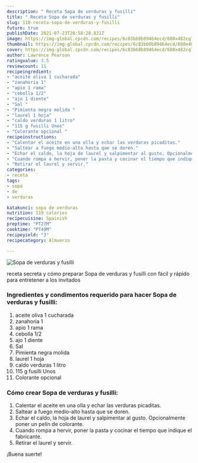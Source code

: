 ```yaml
---
description: " Receta Sopa de verduras y fusilli"
title: " Receta Sopa de verduras y fusilli"
slug: 110-receta-sopa-de-verduras-y-fusilli
future: true
publishDate: 2021-07-23T20:58:28.821Z
image: https://img-global.cpcdn.com/recipes/6c83b60b89464ecd/680x482cq70/sopa-de-verduras-y-fusilli-foto-principal.jpg
thumbnail: https://img-global.cpcdn.com/recipes/6c83b60b89464ecd/680x482cq70/sopa-de-verduras-y-fusilli-foto-principal.jpg
cover: https://img-global.cpcdn.com/recipes/6c83b60b89464ecd/680x482cq70/sopa-de-verduras-y-fusilli-foto-principal.jpg
author: Lawrence Pearson
ratingvalue: 3.5
reviewcount: 11
recipeingredient:
- "aceite oliva 1 cucharada"
- "zanahoria 1"
- "apio 1 rama"
- "cebolla 1/2"
- "ajo 1 diente"
- "Sal "
- "Pimienta negra molida "
- "laurel 1 hoja"
- "caldo verduras 1 litro"
- "115 g fusilli Unos"
- "Colorante opcional "
recipeinstructions:
- "Calentar el aceite en una olla y echar las verduras picaditas."
- "Saltear a fuego medio-alto hasta que se doren."
- "Echar el caldo, la hoja de laurel y salpimentar al gusto. Opcionalmente poner un pelín de colorante."
- "Cuando rompa a hervir, poner la pasta y cocinar el tiempo que indique el fabricante."
- "Retirar el laurel y servir."
categories:
- receta
tags:
- sopa
- de
- verduras

katakunci: sopa de verduras 
nutrition: 119 calories
recipecuisine: Spainish
preptime: "PT27M"
cooktime: "PT49M"
recipeyield: "3"
recipecategory: Almuerzo

---
```



![Sopa de verduras y fusilli](https://img-global.cpcdn.com/recipes/6c83b60b89464ecd/680x482cq70/sopa-de-verduras-y-fusilli-foto-principal.jpg)

receta secreta y cómo preparar Sopa de verduras y fusilli con fácil y rápido para entretener a los invitados

<!--inarticleads1-->

### Ingredientes y condimentos requerido para hacer Sopa de verduras y fusilli:

1. aceite oliva 1 cucharada
1. zanahoria 1
1. apio 1 rama
1. cebolla 1/2
1. ajo 1 diente
1. Sal 
1. Pimienta negra molida 
1. laurel 1 hoja
1. caldo verduras 1 litro
1. 115 g fusilli Unos
1. Colorante opcional 



<!--inarticleads2-->

### Cómo crear Sopa de verduras y fusilli:

1. Calentar el aceite en una olla y echar las verduras picaditas.
1. Saltear a fuego medio-alto hasta que se doren.
1. Echar el caldo, la hoja de laurel y salpimentar al gusto. Opcionalmente poner un pelín de colorante.
1. Cuando rompa a hervir, poner la pasta y cocinar el tiempo que indique el fabricante.
1. Retirar el laurel y servir.



¡Buena suerte!

